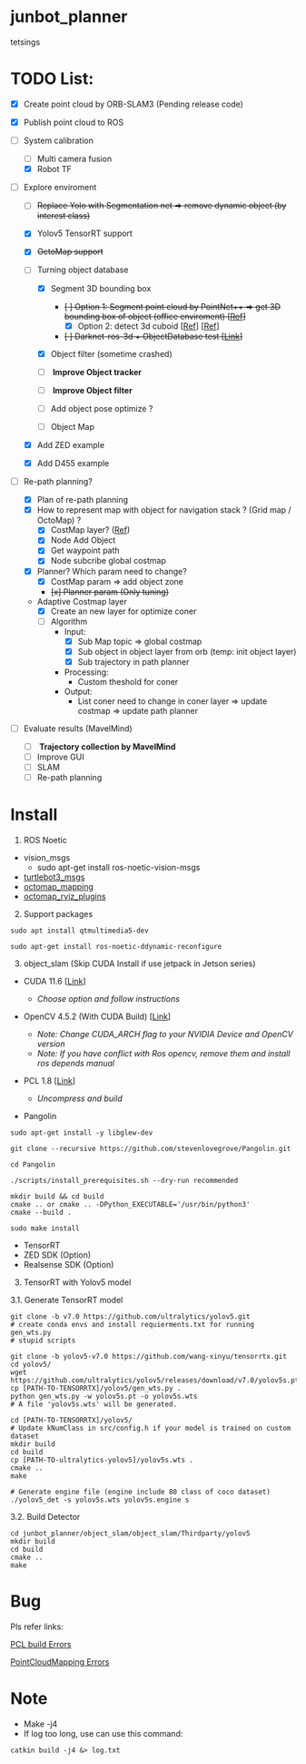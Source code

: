 # junbot_planner

tetsings
# TODO List:

- [x] Create point cloud by ORB-SLAM3 (Pending release code)
- [x] Publish point cloud to ROS
- [ ] System calibration
   - [ ] Multi camera fusion
   - [x] Robot TF
- [ ] Explore enviroment
   
   - [ ] ~~Replace Yolo with Segmentation net => remove dynamic object (by interest class)~~
   
   - [x] Yolov5 TensorRT support
   
   - [x] ~~OctoMap support~~
   
   - [ ] Turning object database
      - [x] Segment 3D bounding box
   	    - ~~[ ] Option 1: Segment point cloud by PointNet++ => get 3D bounding box of object (office enviroment) [[Ref](https://github.com/sc19aas/3D-object-detection)]~~
 		    - [x] Option 2: detect 3d cuboid [[Ref](https://github.com/aibo-kit/new_3dbbox_generation_method.git)] [[Ref](https://wym.netlify.app/2019-02-22-cubeslam/)]
   	    - ~~[ ] Darknet-ros-3d + ObjectDatabase test [[Link](https://github.com/IntelligentRoboticsLabs/gb_visual_detection_3d)]~~
   	   
   	 - [x] Object filter (sometime crashed)
   	 - [ ] <b> Improve Object tracker </b>
   	 - [ ] <b> Improve Object filter </b>
   	 - [ ] Add object pose optimize ?
   	 - [ ] Object Map
   - [x] Add ZED example
   - [x] Add D455 example 

- [ ] Re-path planning?
   - [x] Plan of re-path planning
   - [x] How to represent map with object for navigation stack ? (Grid map / OctoMap) ? 
      - [x] CostMap layer? ([Ref](http://wiki.ros.org/costmap_2d/Tutorials/Creating%20a%20New%20Layer))
      - [x] Node Add Object
      - [x] Get waypoint path
      - [x] Node subcribe global costmap 
   - [x] Planner? Which param need to change?
      - [x] CostMap param => add object zone 
      - ~~[x] Planner param (Only tuning)~~

   - Adaptive Costmap layer
      - [x] Create an new layer for optimize coner
      - [ ] Algorithm
        - Input: 
            - [x] Sub Map topic => global costmap 
            - [x] Sub object in object layer from orb (temp: init object layer)
            - [x] Sub trajectory in path planner
        - Processing:
          - Custom theshold for coner 
        - Output:
          - List coner need to change in coner layer => update costmap => update path planner
   
 - [ ] Evaluate results (MavelMind)
   - [ ] <b> Trajectory collection by MavelMind </b>
   - [ ] Improve GUI
   - [ ] SLAM
   - [ ] Re-path planning

# Install 

1. ROS Noetic

- vision_msgs 
  - sudo apt-get install ros-noetic-vision-msgs
- [turtlebot3_msgs](https://github.com/ROBOTIS-GIT/turtlebot3_msgs)
- [octomap_mapping](https://github.com/OctoMap/octomap_mapping)
- [octomap_rviz_plugins](https://github.com/OctoMap/octomap_rviz_plugins)

2. Support packages 

```
sudo apt install qtmultimedia5-dev

sudo apt-get install ros-noetic-ddynamic-reconfigure
```

3. object_slam (Skip CUDA Install if use jetpack in Jetson series)

- CUDA 11.6 [[Link](https://developer.nvidia.com/cuda-11-6-0-download-archive)]
  - <i> Choose option and follow instructions </i>

- OpenCV 4.5.2 (With CUDA Build) [[Link](https://github.com/lacie-life/codecpp/blob/main/opencv_cuda.sh)]
  - <i>Note: Change CUDA_ARCH flag to your NVIDIA Device and OpenCV version</i>
  - <i>Note: If you have conflict with Ros opencv, remove them and install ros depends manual </i>

- PCL 1.8 [[Link](https://github.com/PointCloudLibrary/pcl/archive/refs/tags/pcl-1.8.0.zip)]
  - <i> Uncompress and build </i>

- Pangolin

```
sudo apt-get install -y libglew-dev

git clone --recursive https://github.com/stevenlovegrove/Pangolin.git

cd Pangolin 

./scripts/install_prerequisites.sh --dry-run recommended

mkdir build && cd build
cmake .. or cmake .. -DPython_EXECUTABLE='/usr/bin/python3'
cmake --build .

sudo make install
```

- TensorRT
- ZED SDK (Option)
- Realsense SDK (Option)

3. TensorRT with Yolov5 model

3.1. Generate TensorRT model
```
git clone -b v7.0 https://github.com/ultralytics/yolov5.git
# create conda envs and install requierments.txt for running gen_wts.py
# stupid scripts

git clone -b yolov5-v7.0 https://github.com/wang-xinyu/tensorrtx.git
cd yolov5/
wget https://github.com/ultralytics/yolov5/releases/download/v7.0/yolov5s.pt
cp [PATH-TO-TENSORRTX]/yolov5/gen_wts.py .
python gen_wts.py -w yolov5s.pt -o yolov5s.wts
# A file 'yolov5s.wts' will be generated.

cd [PATH-TO-TENSORRTX]/yolov5/
# Update kNumClass in src/config.h if your model is trained on custom dataset
mkdir build
cd build
cp [PATH-TO-ultralytics-yolov5]/yolov5s.wts . 
cmake ..
make

# Generate engine file (engine include 80 class of coco dataset)
./yolov5_det -s yolov5s.wts yolov5s.engine s
```

3.2. Build Detector

```
cd junbot_planner/object_slam/object_slam/Thirdparty/yolov5
mkdir build
cd build
cmake ..
make
```

# Bug 

Pls refer links:

[PCL build Errors](https://blog.csdn.net/weixin_51925771/article/details/118405623)
 
[PointCloudMapping Errors](https://blog.csdn.net/hai_fellow_Z/article/details/123681382)

# Note

- Make -j4
- If log too long, use can use this command:

```
catkin build -j4 &> log.txt
```


 
 
 
